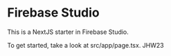 # Firebase Studio

This is a NextJS starter in Firebase Studio.

To get started, take a look at src/app/page.tsx.
JHW23